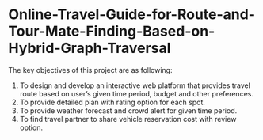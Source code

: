 # Online-Travel-Guide-for-Route-and-Tour-Mate-Finding-Based-on-Hybrid-Graph-Traversal
The key objectives of this project are as following:
1. To design and develop an interactive web platform that provides travel route based on user’s given time period, budget and other preferences.
2. To provide detailed plan with rating option for each spot.
3. To provide weather forecast and crowd alert for given time period.
4. To find travel partner to share vehicle reservation cost with review option.
